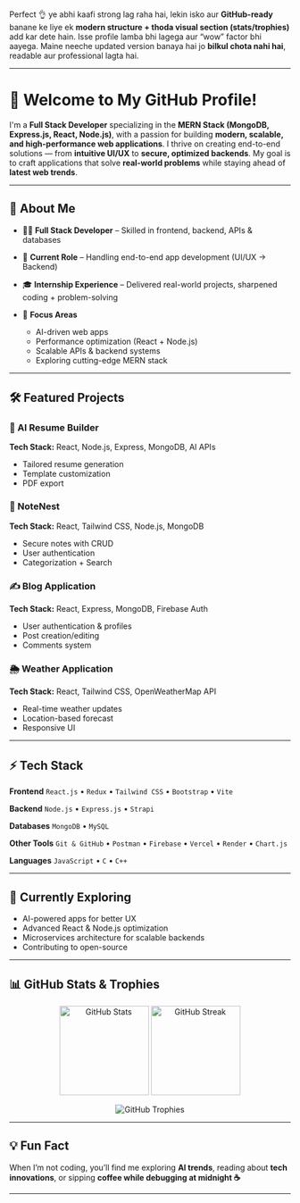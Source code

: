 Perfect 👌 ye abhi kaafi strong lag raha hai, lekin isko aur **GitHub-ready** banane ke liye ek **modern structure + thoda visual section (stats/trophies)** add kar dete hain. Isse profile lamba bhi lagega aur “wow” factor bhi aayega. Maine neeche updated version banaya hai jo **bilkul chota nahi hai**, readable aur professional lagta hai.

---

# 👋 Welcome to My GitHub Profile!

I'm a **Full Stack Developer** specializing in the **MERN Stack (MongoDB, Express.js, React, Node.js)**, with a passion for building **modern, scalable, and high-performance web applications**.
I thrive on creating end-to-end solutions — from **intuitive UI/UX** to **secure, optimized backends**. My goal is to craft applications that solve **real-world problems** while staying ahead of **latest web trends**.

---

## 🚀 About Me

* 👨‍💻 **Full Stack Developer** – Skilled in frontend, backend, APIs & databases
* 💼 **Current Role** – Handling end-to-end app development (UI/UX → Backend)
* 🎓 **Internship Experience** – Delivered real-world projects, sharpened coding + problem-solving
* 🌟 **Focus Areas**

  * AI-driven web apps
  * Performance optimization (React + Node.js)
  * Scalable APIs & backend systems
  * Exploring cutting-edge MERN stack

---

## 🛠 Featured Projects

### 🤖 AI Resume Builder

**Tech Stack:** React, Node.js, Express, MongoDB, AI APIs

* Tailored resume generation
* Template customization
* PDF export

### 📒 NoteNest

**Tech Stack:** React, Tailwind CSS, Node.js, MongoDB

* Secure notes with CRUD
* User authentication
* Categorization + Search

### ✍️ Blog Application

**Tech Stack:** React, Express, MongoDB, Firebase Auth

* User authentication & profiles
* Post creation/editing
* Comments system

### 🌦 Weather Application

**Tech Stack:** React, Tailwind CSS, OpenWeatherMap API

* Real-time weather updates
* Location-based forecast
* Responsive UI

---

## ⚡ Tech Stack

**Frontend**
`React.js` • `Redux` • `Tailwind CSS` • `Bootstrap` • `Vite`

**Backend**
`Node.js` • `Express.js` • `Strapi`

**Databases**
`MongoDB` • `MySQL`

**Other Tools**
`Git & GitHub` • `Postman` • `Firebase` • `Vercel` • `Render` • `Chart.js`

**Languages**
`JavaScript` • `C` • `C++`

---

## 🌱 Currently Exploring

* AI-powered apps for better UX
* Advanced React & Node.js optimization
* Microservices architecture for scalable backends
* Contributing to open-source

---

## 📊 GitHub Stats & Trophies

<p align="center">
  <img src="https://github-readme-stats.vercel.app/api?username=YourGitHubUsername&show_icons=true&theme=tokyonight" alt="GitHub Stats" height="160"/>
  <img src="https://github-readme-streak-stats.herokuapp.com/?user=YourGitHubUsername&theme=tokyonight" alt="GitHub Streak" height="160"/>
</p>  

<p align="center">
  <img src="https://github-profile-trophy.vercel.app/?username=YourGitHubUsername&theme=tokyonight&no-frame=true&row=1&column=4" alt="GitHub Trophies"/>
</p>  

---

## 💡 Fun Fact

When I’m not coding, you’ll find me exploring **AI trends**, reading about **tech innovations**, or sipping **coffee while debugging at midnight ☕**

---


